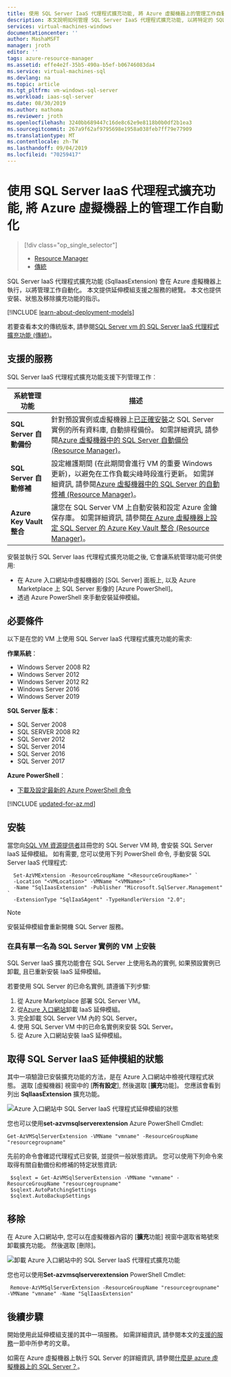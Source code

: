 ```yaml
---
title: 使用 SQL Server IaaS 代理程式擴充功能, 將 Azure 虛擬機器上的管理工作自動化 |Microsoft Docs
description: 本文說明如何管理 SQL Server IaaS 代理程式擴充功能, 以將特定的 SQL Server 管理工作自動化。 這些包括自動備份、自動修補和 Azure Key Vault 整合。
services: virtual-machines-windows
documentationcenter: ''
author: MashaMSFT
manager: jroth
editor: ''
tags: azure-resource-manager
ms.assetid: effe4e2f-35b5-490a-b5ef-b06746083da4
ms.service: virtual-machines-sql
ms.devlang: na
ms.topic: article
ms.tgt_pltfrm: vm-windows-sql-server
ms.workload: iaas-sql-server
ms.date: 08/30/2019
ms.author: mathoma
ms.reviewer: jroth
ms.openlocfilehash: 3240bb689447c16de8c62e9e8118b0b0df2b1ea3
ms.sourcegitcommit: 267a9f62af9795698e1958a038feb7ff79e77909
ms.translationtype: MT
ms.contentlocale: zh-TW
ms.lasthandoff: 09/04/2019
ms.locfileid: "70259417"
---
```

# <a name="automate-management-tasks-on-azure-virtual-machines-by-using-the-sql-server-iaas-agent-extension"></a>使用 SQL Server IaaS 代理程式擴充功能, 將 Azure 虛擬機器上的管理工作自動化
> [!div class="op_single_selector"]
> * [Resource Manager](virtual-machines-windows-sql-server-agent-extension.md)
> * [傳統](../sqlclassic/virtual-machines-windows-classic-sql-server-agent-extension.md)

SQL Server IaaS 代理程式擴充功能 (SqlIaasExtension) 會在 Azure 虛擬機器上執行，以將管理工作自動化。 本文提供延伸模組支援之服務的總覽。 本文也提供安裝、狀態及移除擴充功能的指示。

[!INCLUDE [learn-about-deployment-models](../../../../includes/learn-about-deployment-models-rm-include.md)]

若要查看本文的傳統版本, 請參閱[SQL Server vm 的 SQL Server IaaS 代理程式擴充功能 (傳統)](../sqlclassic/virtual-machines-windows-classic-sql-server-agent-extension.md)。


## <a name="supported-services"></a>支援的服務
SQL Server IaaS 代理程式擴充功能支援下列管理工作︰

| 系統管理功能 | 描述 |
| --- | --- |
| **SQL Server 自動備份** |針對預設實例或虛擬機器上[已正確安裝](virtual-machines-windows-sql-server-iaas-faq.md#administration)之 SQL Server 實例的所有資料庫, 自動排程備份。 如需詳細資訊, 請參閱[Azure 虛擬機器中的 SQL Server 自動備份 (Resource Manager)](virtual-machines-windows-sql-automated-backup.md)。 |
| **SQL Server 自動修補** |設定維護期間 (在此期間會進行 VM 的重要 Windows 更新)，以避免在工作負載尖峰時段進行更新。 如需詳細資訊, 請參閱[Azure 虛擬機器中的 SQL Server 的自動修補 (Resource Manager)](virtual-machines-windows-sql-automated-patching.md)。 |
| **Azure Key Vault 整合** |讓您在 SQL Server VM 上自動安裝和設定 Azure 金鑰保存庫。 如需詳細資訊, 請參閱[在 Azure 虛擬機器上設定 SQL Server 的 Azure Key Vault 整合 (Resource Manager)](virtual-machines-windows-ps-sql-keyvault.md)。 |

安裝並執行 SQL Server Iaas 代理程式擴充功能之後, 它會讓系統管理功能可供使用:

* 在 Azure 入口網站中虛擬機器的 [SQL Server] 面板上, 以及 Azure Marketplace 上 SQL Server 影像的 [Azure PowerShell]。
* 透過 Azure PowerShell 來手動安裝延伸模組。 

## <a name="prerequisites"></a>必要條件
以下是在您的 VM 上使用 SQL Server IaaS 代理程式擴充功能的需求:

**作業系統**：

* Windows Server 2008 R2
* Windows Server 2012
* Windows Server 2012 R2
* Windows Server 2016
* Windows Server 2019 

**SQL Server 版本**：

* SQL Server 2008 
* SQL SERVER 2008 R2
* SQL Server 2012
* SQL Server 2014
* SQL Server 2016
* SQL Server 2017

**Azure PowerShell**：

* [下載及設定最新的 Azure PowerShell 命令](/powershell/azure/overview)

[!INCLUDE [updated-for-az.md](../../../../includes/updated-for-az.md)]


##  <a name="installation"></a>安裝
當您向[SQL VM 資源提供者](virtual-machines-windows-sql-register-with-resource-provider.md)註冊您的 SQL Server VM 時, 會安裝 SQL Server IaaS 延伸模組。 如有需要, 您可以使用下列 PowerShell 命令, 手動安裝 SQL Server IaaS 代理程式: 

  ```powershell-interactive
    Set-AzVMExtension -ResourceGroupName "<ResourceGroupName>" `
    -Location "<VMLocation>" -VMName "<VMName>" `
    -Name "SqlIaasExtension" -Publisher "Microsoft.SqlServer.Management" `
    -ExtensionType "SqlIaaSAgent" -TypeHandlerVersion "2.0";  
  ```

> [!NOTE]
> 安裝延伸模組會重新開機 SQL Server 服務。 


### <a name="install-on-a-vm-with-a-single-named-sql-server-instance"></a>在具有單一名為 SQL Server 實例的 VM 上安裝
SQL Server IaaS 擴充功能會在 SQL Server 上使用名為的實例, 如果預設實例已卸載, 且已重新安裝 IaaS 延伸模組。

若要使用 SQL Server 的已命名實例, 請遵循下列步驟:
   1. 從 Azure Marketplace 部署 SQL Server VM。 
   1. 從[Azure 入口網站](https://portal.azure.com)卸載 IaaS 延伸模組。
   1. 完全卸載 SQL Server VM 內的 SQL Server。
   1. 使用 SQL Server VM 中的已命名實例來安裝 SQL Server。 
   1. 從 Azure 入口網站安裝 IaaS 延伸模組。  


## <a name="get-the-status-of-the-sql-server-iaas-extension"></a>取得 SQL Server IaaS 延伸模組的狀態
其中一項驗證已安裝擴充功能的方法，是在 Azure 入口網站中檢視代理程式狀態。 選取 [虛擬機器] 視窗中的 [**所有設定**], 然後選取 [**擴充**功能]。 您應該會看到列出 **SqlIaasExtension** 擴充功能。

![Azure 入口網站中 SQL Server IaaS 代理程式延伸模組的狀態](./media/virtual-machines-windows-sql-server-agent-extension/azure-rm-sql-server-iaas-agent-portal.png)

您也可以使用**set-azvmsqlserverextension** Azure PowerShell Cmdlet:

   ```powershell-interactive
   Get-AzVMSqlServerExtension -VMName "vmname" -ResourceGroupName "resourcegroupname"
   ```

先前的命令會確認代理程式已安裝, 並提供一般狀態資訊。 您可以使用下列命令來取得有關自動備份和修補的特定狀態資訊:

   ```powershell-interactive
    $sqlext = Get-AzVMSqlServerExtension -VMName "vmname" -ResourceGroupName "resourcegroupname"
    $sqlext.AutoPatchingSettings
    $sqlext.AutoBackupSettings
   ```

## <a name="removal"></a>移除
在 Azure 入口網站中, 您可以在虛擬機器內容的 [**擴充**功能] 視窗中選取省略號來卸載擴充功能。 然後選取 [刪除]。

![卸載 Azure 入口網站中的 SQL Server IaaS 代理程式擴充功能](./media/virtual-machines-windows-sql-server-agent-extension/azure-rm-sql-server-iaas-agent-uninstall.png)

您也可以使用**Set-azvmsqlserverextension** PowerShell Cmdlet:

   ```powershell-interactive
    Remove-AzVMSqlServerExtension -ResourceGroupName "resourcegroupname" -VMName "vmname" -Name "SqlIaasExtension"
   ```

## <a name="next-steps"></a>後續步驟
開始使用此延伸模組支援的其中一項服務。 如需詳細資訊, 請參閱本文的[支援的服務](#supported-services)一節中所參考的文章。

如需在 Azure 虛擬機器上執行 SQL Server 的詳細資訊, 請參閱[什麼是 azure 虛擬機器上的 SQL Server？](virtual-machines-windows-sql-server-iaas-overview.md)。
